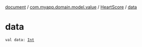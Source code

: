 [document](../../index.md) / [com.myapp.domain.model.value](../index.md) / [HeartScore](index.md) / [data](./data.md)

# data

`val data: `[`Int`](https://kotlinlang.org/api/latest/jvm/stdlib/kotlin/-int/index.html)